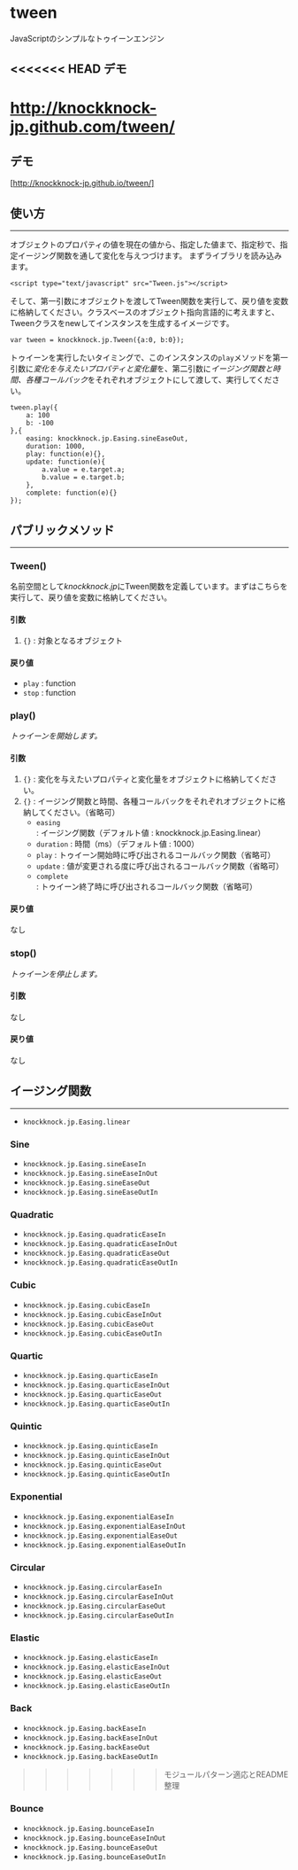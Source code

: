 # tween
JavaScriptのシンプルなトゥイーンエンジン

<<<<<<< HEAD
デモ
------
http://knockknock-jp.github.com/tween/
=======
## デモ
[http://knockknock-jp.github.io/tween/]

## 使い方
---------------------------------------
オブジェクトのプロパティの値を現在の値から、指定した値まで、指定秒で、指定イージング関数を通して変化を与えつづけます。
まずライブラリを読み込みます。

    <script type="text/javascript" src="Tween.js"></script>

そして、第一引数にオブジェクトを渡してTween関数を実行して、戻り値を変数に格納してください。クラスベースのオブジェクト指向言語的に考えますと、Tweenクラスをnewしてインスタンスを生成するイメージです。

    var tween = knockknock.jp.Tween({a:0, b:0});

トゥイーンを実行したいタイミングで、このインスタンスの`play`メソッドを第一引数に*変化を与えたいプロパティと変化量*を、第二引数に*イージング関数と時間、各種コールバック*をそれぞれオブジェクトにして渡して、実行してください。

    tween.play({
        a: 100
        b: -100
    },{
        easing: knockknock.jp.Easing.sineEaseOut,
        duration: 1000,
        play: function(e){},
        update: function(e){
            a.value = e.target.a;
            b.value = e.target.b;
        },
        complete: function(e){}
    });

## パブリックメソッド
---------------------------------------

### Tween()
名前空間として*knockknock.jp*にTween関数を定義しています。まずはこちらを実行して、戻り値を変数に格納してください。

#### 引数
1. `{}` : 対象となるオブジェクト

#### 戻り値
* `play` : function
* `stop` : function

### play()
*トゥイーンを開始します。*

#### 引数
1. `{}` : 変化を与えたいプロパティと変化量をオブジェクトに格納してください。
2. `{}` : イージング関数と時間、各種コールバックをそれぞれオブジェクトに格納してください。（省略可）
    * `easing` : イージング関数（デフォルト値 : knockknock.jp.Easing.linear）
    * `duration` : 時間（ms）（デフォルト値 : 1000）
    * `play` : トゥイーン開始時に呼び出されるコールバック関数（省略可）
    * `update` : 値が変更される度に呼び出されるコールバック関数（省略可）
    * `complete` : トゥイーン終了時に呼び出されるコールバック関数（省略可）

#### 戻り値
なし

### stop()
*トゥイーンを停止します。*

#### 引数
なし

#### 戻り値
なし

## イージング関数
---------------------------------------

* `knockknock.jp.Easing.linear`

### Sine
* `knockknock.jp.Easing.sineEaseIn`
* `knockknock.jp.Easing.sineEaseInOut`
* `knockknock.jp.Easing.sineEaseOut`
* `knockknock.jp.Easing.sineEaseOutIn`

### Quadratic
* `knockknock.jp.Easing.quadraticEaseIn`
* `knockknock.jp.Easing.quadraticEaseInOut`
* `knockknock.jp.Easing.quadraticEaseOut`
* `knockknock.jp.Easing.quadraticEaseOutIn`

### Cubic
* `knockknock.jp.Easing.cubicEaseIn`
* `knockknock.jp.Easing.cubicEaseInOut`
* `knockknock.jp.Easing.cubicEaseOut`
* `knockknock.jp.Easing.cubicEaseOutIn`

### Quartic
* `knockknock.jp.Easing.quarticEaseIn`
* `knockknock.jp.Easing.quarticEaseInOut`
* `knockknock.jp.Easing.quarticEaseOut`
* `knockknock.jp.Easing.quarticEaseOutIn`

### Quintic
* `knockknock.jp.Easing.quinticEaseIn`
* `knockknock.jp.Easing.quinticEaseInOut`
* `knockknock.jp.Easing.quinticEaseOut`
* `knockknock.jp.Easing.quinticEaseOutIn`

### Exponential
* `knockknock.jp.Easing.exponentialEaseIn`
* `knockknock.jp.Easing.exponentialEaseInOut`
* `knockknock.jp.Easing.exponentialEaseOut`
* `knockknock.jp.Easing.exponentialEaseOutIn`

### Circular
* `knockknock.jp.Easing.circularEaseIn`
* `knockknock.jp.Easing.circularEaseInOut`
* `knockknock.jp.Easing.circularEaseOut`
* `knockknock.jp.Easing.circularEaseOutIn`

### Elastic
* `knockknock.jp.Easing.elasticEaseIn`
* `knockknock.jp.Easing.elasticEaseInOut`
* `knockknock.jp.Easing.elasticEaseOut`
* `knockknock.jp.Easing.elasticEaseOutIn`

### Back
* `knockknock.jp.Easing.backEaseIn`
* `knockknock.jp.Easing.backEaseInOut`
* `knockknock.jp.Easing.backEaseOut`
* `knockknock.jp.Easing.backEaseOutIn`
>>>>>>> モジュールパターン適応とREADME整理

### Bounce
* `knockknock.jp.Easing.bounceEaseIn`
* `knockknock.jp.Easing.bounceEaseInOut`
* `knockknock.jp.Easing.bounceEaseOut`
* `knockknock.jp.Easing.bounceEaseOutIn`
